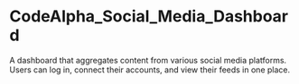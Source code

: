 # CodeAlpha_Social_Media_Dashboard
A dashboard that aggregates content from various social media platforms. Users can log in, connect their accounts, and view their feeds in one place.
